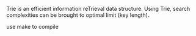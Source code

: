 Trie is an efficient information reTrieval data structure. Using Trie, search complexities can be brought to optimal limit (key length).

use make to compile